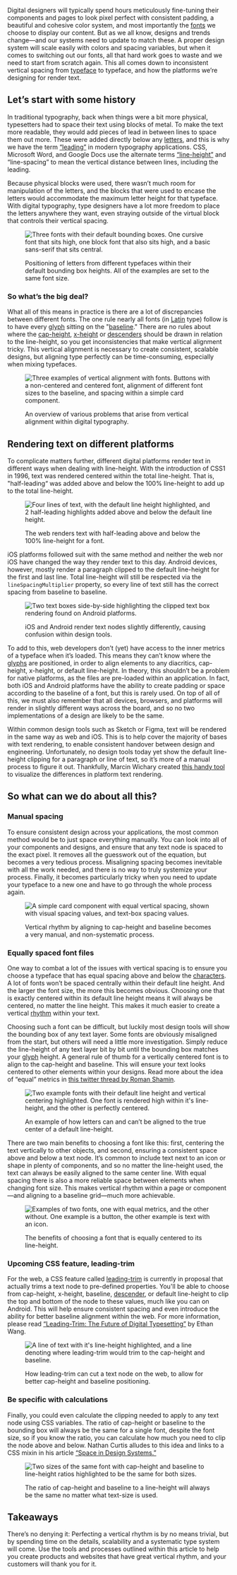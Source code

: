 Digital designers will typically spend hours meticulously fine-tuning their components and pages to look pixel perfect with consistent padding, a beautiful and cohesive color system, and most importantly the [fonts](/glossary/font) we choose to display our content. But as we all know, designs and trends change—and our systems need to update to match these. A proper design system will scale easily with colors and spacing variables, but when it comes to switching out our fonts, all that hard work goes to waste and we need to start from scratch again. This all comes down to inconsistent vertical spacing from [typeface](/glossary/typeface) to typeface, and how the platforms we’re designing for render text.

## Let’s start with some history

In traditional typography, back when things were a bit more physical, typesetters had to space their text using blocks of metal. To make the text more readable, they would add pieces of lead in between lines to space them out more. These were added directly below any [letters](/glossary/letters), and this is why we have the term [“leading”](/glossary/line_height_leading) in modern typography applications. CSS, Microsoft Word, and Google Docs use the alternate terms [“line-height”](/glossary/line_height_leading) and “line-spacing” to mean the vertical distance between lines, including the leading.

Because physical blocks were used, there wasn’t much room for manipulation of the letters, and the blocks that were used to encase the letters would accommodate the maximum letter height for that typeface. With digital typography, type designers have a lot more freedom to place the letters anywhere they want, even straying outside of the virtual block that controls their vertical spacing.

<figure>

![Three fonts with their default bounding boxes. One cursive font that sits high, one block font that also sits high, and a basic sans-serif that sits central.](images/default-line-heights.svg)

<figcaption>Positioning of letters from different typefaces within their default bounding box heights. All of the examples are set to the same font size.</figcaption>

</figure>

### So what’s the big deal?

What all of this means in practice is there are a lot of discrepancies between different fonts. The one rule nearly all fonts (in [Latin](/glossary/latin) type) follow is to have every [glyph](/glossary/glyph) sitting on the "[baseline](/glossary/baseline)." There are no rules about where the [cap-height](/glossary/cap_height), [x-height](/glossary/x_height) or [descenders](/glossary/ascenders_descenders) should be drawn in relation to the line-height, so you get inconsistencies that make vertical alignment tricky. This vertical alignment is necessary to create consistent, scalable designs, but aligning type perfectly can be time-consuming, especially when mixing typefaces.

<figure>

![Three examples of vertical alignment with fonts. Buttons with a non-centered and centered font, alignment of different font sizes to the baseline, and spacing within a simple card component.](images/examples.svg)

<figcaption>An overview of various problems that arise from vertical alignment within digital typography.</figcaption>

</figure>

## Rendering text on different platforms

To complicate matters further, different digital platforms render text in different ways when dealing with line-height. With the introduction of CSS1 in 1996, text was rendered centered within the total line-height. That is, "half-leading“ was added above and below the 100% line-height to add up to the total line-height.

<figure>

![Four lines of text, with the default line height highlighted, and 2 half-leading highlights added above and below the default line height.](images/web-render.svg)

<figcaption>The web renders text with half-leading above and below the 100% line-height for a font.</figcaption>

</figure>

iOS platforms followed suit with the same method and neither the web nor iOS have changed the way they render text to this day. Android devices, however, mostly render a paragraph clipped to the default line-height for the first and last line. Total line-height will still be respected via the `lineSpacingMultiplier` property, so every line of text still has the correct spacing from baseline to baseline.

<figure>

![Two text boxes side-by-side highlighting the clipped text box rendering found on Android platforms.](images/native-render.svg)

<figcaption>iOS and Android render text nodes slightly differently, causing confusion within design tools.</figcaption>

</figure>

To add to this, web developers don’t (yet) have access to the inner metrics of a typeface when it’s loaded. This means they can’t know where the [glyphs](/glossary/glyph) are positioned, in order to align elements to any diacritics, cap-height, x-height, or default line-height. In theory, this shouldn’t be a problem for native platforms, as the files are pre-loaded within an application. In fact, both iOS and Android platforms have the ability to create padding or space according to the baseline of a font, but this is rarely used. On top of all of this, we must also remember that all devices, browsers, and platforms will render in slightly different ways across the board, and so no two implementations of a design are likely to be the same.

Within common design tools such as Sketch or Figma, text will be rendered in the same way as web and iOS. This is to help cover the majority of bases with text rendering, to enable consistent handover between design and engineering. Unfortunately, no design tools today yet show the default line-height clipping for a paragraph or line of text, so it’s more of a manual process to figure it out. Thankfully, Marcin Wichary created [this handy tool](https://aresluna.org/line-height-playground/) to visualize the differences in platform text rendering.

## So what can we do about all this?

### Manual spacing

To ensure consistent design across your applications, the most common method would be to just space everything manually. You can look into all of your components and designs, and ensure that any text node is spaced to the exact pixel. It removes all the guesswork out of the equation, but becomes a very tedious process. Misaligning spacing becomes inevitable with all the work needed, and there is no way to truly systemize your process. Finally, it becomes particularly tricky when you need to update your typeface to a new one and have to go through the whole process again.

<figure>

![A simple card component with equal vertical spacing, shown with visual spacing values, and text-box spacing values.](images/manual-spacing.svg)

<figcaption>Vertical rhythm by aligning to cap-height and baseline becomes a very manual, and non-systematic process.</figcaption>

</figure>

### Equally spaced font files

One way to combat a lot of the issues with vertical spacing is to ensure you choose a typeface that has equal spacing above and below the [characters](/glossary/character). A lot of fonts won’t be spaced centrally within their default line height. And the larger the font size, the more this becomes obvious. Choosing one that is exactly centered within its default line height means it will always be centered, no matter the line height. This makes it much easier to create a vertical [rhythm](/glossary/rhythm) within your text.

Choosing such a font can be difficult, but luckily most design tools will show the bounding box of any text layer. Some fonts are obviously misaligned from the start, but others will need a little more investigation. Simply reduce the line-height of any text layer bit by bit until the bounding box matches your [glyph](/glossary/glyph) height. A general rule of thumb for a vertically centered font is to align to the cap-height and baseline. This will ensure your text looks centered to other elements within your designs. Read more about the idea of “equal” metrics in [this twitter thread by Roman Shamin](https://twitter.com/romanshamin_en/status/1562801657691672576).

<figure>

![Two example fonts with their default line height and vertical centering highlighted. One font is rendered high within it's line-height, and the other is perfectly centered.](images/equal-spacing.svg)

<figcaption>An example of how letters can and can’t be aligned to the true center of a default line-height.</figcaption>

</figure>

There are two main benefits to choosing a font like this: first, centering the text vertically to other objects, and second, ensuring a consistent space above and below a text node. It’s common to include text next to an icon or shape in plenty of components, and so no matter the line-height used, the text can always be easily aligned to the same center line. With equal spacing there is also a more reliable space between elements when changing font size. This makes vertical rhythm within a page or component—and aligning to a baseline grid—much more achievable.

<figure>

![Examples of two fonts, one with equal metrics, and the other without. One example is a button, the other example is text with an icon.](images/equal-spacing-benefits.svg)

<figcaption>The benefits of choosing a font that is equally centered to its line-height.</figcaption>

</figure>

### Upcoming CSS feature, leading-trim

For the web, a CSS feature called [leading-trim](https://www.w3.org/TR/css-inline-3/#propdef-leading-trim) is currently in proposal that actually trims a text node to pre-defined properties. You'll be able to choose from cap-height, x-height, baseline, [descender](/glossary/ascenders_descenders), or default line-height to clip the top and bottom of the node to these values, much like you can on Android. This will help ensure consistent spacing and even introduce the ability for better baseline alignment within the web. For more information, please read [“Leading-Trim: The Future of Digital Typesetting”](https://medium.com/microsoft-design/leading-trim-the-future-of-digital-typesetting-d082d84b202) by Ethan Wang.

<figure>

![A line of text with it's line-height highlighted, and a line denoting where leading-trim would trim to the cap-height and baseline.](images/equal-spacing-benefits-1.svg)

<figcaption>How leading-trim can cut a text node on the web, to allow for better cap-height and baseline positioning.</figcaption>

</figure>

### Be specific with calculations

Finally, you could even calculate the clipping needed to apply to any text node using CSS variables. The ratio of cap-height or baseline to the bounding box will always be the same for a single font, despite the font size, so if you know the ratio, you can calculate how much you need to clip the node above and below. Nathan Curtis alludes to this idea and links to a CSS mixin in his article [“Space in Design Systems.”](https://medium.com/eightshapes-llc/space-in-design-systems-188bcbae0d62#:~:text=Solve%20Collisions%20like%20Line%20Height%20Systematically)

<figure>

![Two sizes of the same font with cap-height and baseline to line-height ratios highlighted to be the same for both sizes.](images/ratio.svg)

<figcaption>The ratio of cap-height and baseline to a line-height will always be the same no matter what text-size is used.</figcaption>

</figure>

## Takeaways

There’s no denying it: Perfecting a vertical rhythm is by no means trivial, but by spending time on the details, scalability and a systematic type system will come. Use the tools and processes outlined within this article to help you create products and websites that have great vertical rhythm, and your customers will thank you for it.
